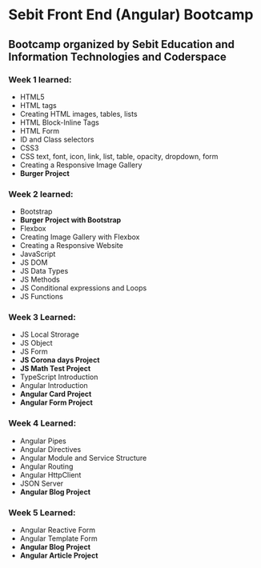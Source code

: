 # Sebit Front End (Angular) Bootcamp

Bootcamp organized by Sebit Education and Information Technologies and Coderspace
---


### Week 1 learned:

* HTML5
* HTML tags
* Creating HTML images, tables, lists
* HTML Block-Inline Tags
* HTML Form
* ID and Class selectors
* CSS3
* CSS text, font, icon, link, list, table, opacity, dropdown, form
* Creating a Responsive Image Gallery
* __Burger Project__

### Week 2 learned:
* Bootstrap
* __Burger Project with Bootstrap__
* Flexbox
* Creating Image Gallery with Flexbox
* Creating a Responsive Website
* JavaScript
* JS DOM
* JS Data Types
* JS Methods
* JS Conditional expressions and Loops
* JS Functions

### Week 3 Learned:
* JS Local Strorage
* JS Object
* JS Form
* __JS Corona days Project__
* __JS Math Test Project__
* TypeScript Introduction
* Angular Introduction
* __Angular Card Project__
* __Angular Form Project__

### Week 4 Learned:
* Angular Pipes
* Angular Directives
* Angular Module and Service Structure
* Angular Routing
* Angular HttpClient
* JSON Server
* __Angular Blog Project__

### Week 5 Learned:
* Angular Reactive Form
* Angular Template Form
* __Angular Blog Project__
* __Angular Article Project__
